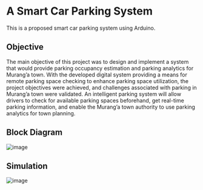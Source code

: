 # A Smart Car Parking System
This is a proposed smart car parking system using Arduino. 
## Objective
The main objective of this project was to design and implement a system that would provide parking occupancy estimation and parking analytics for Murang’a town. With the developed digital system providing a means for remote parking space checking to enhance parking space utilization, the project objectives were achieved, and challenges associated with parking in Murang’a town were validated. An intelligent parking system will allow drivers to check for available parking spaces beforehand, get real-time parking information, and enable the Murang’a town authority to use parking analytics for town planning.
## Block Diagram
![image](https://github.com/koomedenis40/Smart_Car_Parking_System_Code/assets/98518504/febbe753-4add-4462-8f4d-91d42a1f1230)

## Simulation <br>
![image](https://github.com/koomedenis40/Smart_Car_Parking_System_Code/assets/98518504/59894066-983d-4d09-b927-2ae90cb3a8a8)

